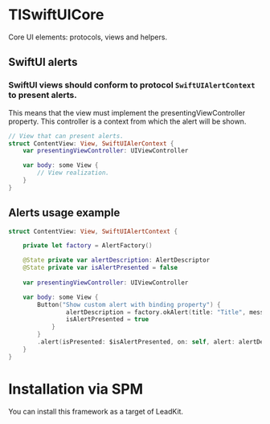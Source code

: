 # TISwiftUICore

Core UI elements: protocols, views and helpers.

## SwiftUI alerts

### SwiftUI views should conform to protocol `SwiftUIAlertContext` to present alerts. 
This means that the view must implement the presentingViewController property. This controller is a context from which the alert will be shown.

```swift
// View that can present alerts.
struct ContentView: View, SwiftUIAlerContext {
    var presentingViewController: UIViewController

    var body: some View {
        // View realization.
    }
}
```

## Alerts usage example

```swift
struct ContentView: View, SwiftUIAlertContext {

    private let factory = AlertFactory()

    @State private var alertDescription: AlertDescriptor
    @State private var isAlertPresented = false
    
    var presentingViewController: UIViewController

    var body: some View {
        Button("Show custom alert with binding property") {
                alertDescription = factory.okAlert(title: "Title", message: "Message")
                isAlertPresented = true
            }
        }
        .alert(isPresented: $isAlertPresented, on: self, alert: alertDescription)
    }
}
```

# Installation via SPM

You can install this framework as a target of LeadKit.